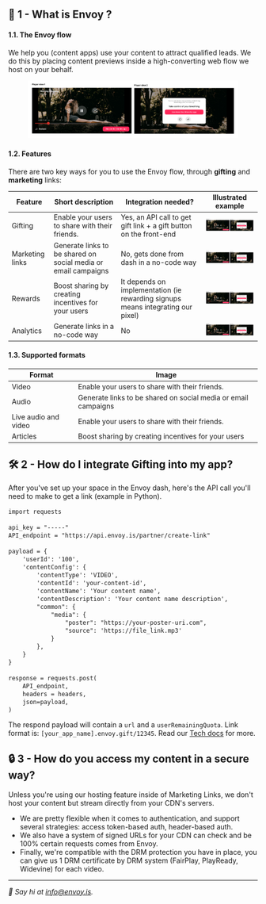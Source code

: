 ## 🌟 1 - What is Envoy ? 

#### 1.1. The Envoy flow
We help you (content apps) use your content to attract qualified leads. We do this by placing content previews inside a high-converting web flow we host on your behalf. 

<figure class="">
    <img src="https://github.com/Envoy-Technology/.github/blob/main/images/player_views_1.png?raw=true" style=""/>
</figure>

#### 1.2. Features
There are two key ways for you to use the Envoy flow, through **gifting** and **marketing** links:

| Feature     | Short description |      Integration needed?        | Illustrated example |
| ----------- | ----------------- | ------------------------------- | ------------------  |
| Gifting      |   Enable your users to share with their friends.   |   Yes, an API call to get gift link + a gift button on the front-end    | <img src="../images/player_views.png" style="width: 300px;"/>       |
| Marketing links   | Generate links to be shared on social media or email campaigns   |    No, gets done from dash in a no-code way    | <img src="../images/player_views.png" style="width: 300px;"/>       |
| Rewards   | Boost sharing by creating incentives for your users   |    It depends on implementation (ie rewarding signups means integrating our pixel)   | <img src="../images/player_views.png" style="width: 300px;"/>       |
| Analytics   | Generate links in a no-code way                     |    No | <img src="../images/player_views.png" style="width: 300px;"/>       |

#### 1.3. Supported formats 
| Format     | Image |      
| ----------- | ----------------- |
| Video      |   Enable your users to share with their friends.   
|  Audio | Generate links to be shared on social media or email campaigns |
| Live audio and video |   Enable your users to share with their friends. |  
| Articles   | Boost sharing by creating incentives for your users   |   

## 🛠️ 2 - How do I integrate Gifting into my app?
After you've set up your space in the Envoy dash, here's the API call you'll need to make to get a link (example in Python). 

``` 
import requests

api_key = "-----"
API_endpoint = "https://api.envoy.is/partner/create-link"

payload = {
    'userId': '100',
    'contentConfig': {
        'contentType': 'VIDEO',
        'contentId': 'your-content-id',
        'contentName': 'Your content name',
        'contentDescription': 'Your content name description',
        "common": {
            "media": {
                "poster": "https://your-poster-uri.com",
                "source": 'https://file_link.mp3'
            }
        },
    }
}

response = requests.post(
    API_endpoint,
    headers = headers,
    json=payload,
)
```

The respond payload will contain a `url` and a `userRemainingQuota`. Link format is:  `[your_app_name].envoy.gift/12345`. Read our [Tech docs](https://openapi.envoy.is/) for more.

## 🔒 3 - How do you access my content in a secure way?

Unless you're using our hosting feature inside of Marketing Links, we don't host your content but stream directly from your CDN's servers.
- We are pretty flexible when it comes to authentication, and support several strategies: access token-based auth, header-based auth.
- We also have a system of signed URLs for your CDN can check and be 100% certain requests comes from Envoy.
- Finally, we're compatible with the DRM protection you have in place, you can give us 1 DRM certificate by DRM system (FairPlay, PlayReady, Widevine) for each video.

---

*👋 Say hi at info@envoy.is.*

